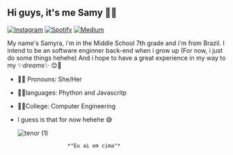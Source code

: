 ## Hi guys, it's me Samy 🤙🍃

[![Instagram](https://img.shields.io/badge/Instagram-E4405F?style=flat-square&logo=instagram&logoColor=white)](https://www.instagram.com/samy_nandes_/)     [![Spotify](https://img.shields.io/badge/Spotify-1ED760?style=flat-square&logo=Spotify&logoColor=white)](https://open.spotify.com/user/sn6nta7afo1jsudajncmxwrgt?si=U6zbF6QUToWatPaoIHQeKg)     [![Medium](https://img.shields.io/badge/Medium-12100E?style=flat-square&logo=Medium&logoColor=white)](https://medium.com/@samynandes/about)

My name's Samyra, i'm in the Middle School 7th grade and i'm from Brazil. I intend to be an software enginner back-end when i grow up (For now, i just do some things hehehe) And i hope to have a great experience in my way to my ✨*dreams*✨ 😊💖
* 💁‍♀️ Pronouns: She/Her 
* 👩‍💻languages: Phython and Javascritp
* 👩‍🎓College: Computer Engineering                                                                           
* I guess is that for now hehehe 😅


     ![tenor (1)](https://user-images.githubusercontent.com/77402118/104514428-0166b980-55d0-11eb-967f-946ec6adc56d.gif)
     
                      *"Eu ai em cima"*
